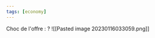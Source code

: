 ```yaml
---
tags: [economy] 
---
```


Choc de l'offre :
?
![[Pasted image 20230116033059.png]]
<!--SR:!2023-04-19,42,290-->